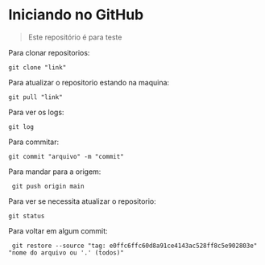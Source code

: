 # Iniciando no GitHub

> Este repositório é para teste

Para clonar repositorios:

``` git clone "link" ```

Para atualizar o repositorio estando na maquina:

``` git pull "link" ```

Para ver os logs:

``` git log ```

Para commitar:

``` git commit "arquivo" -m "commit" ```

Para mandar para a origem:

``` git push origin main```

Para ver se necessita atualizar o repositorio:

``` git status ```

Para voltar em algum commit:

``` git restore --source "tag: e0ffc6ffc60d8a91ce4143ac528ff8c5e902803e" "nome do arquivo ou '.' (todos)"```